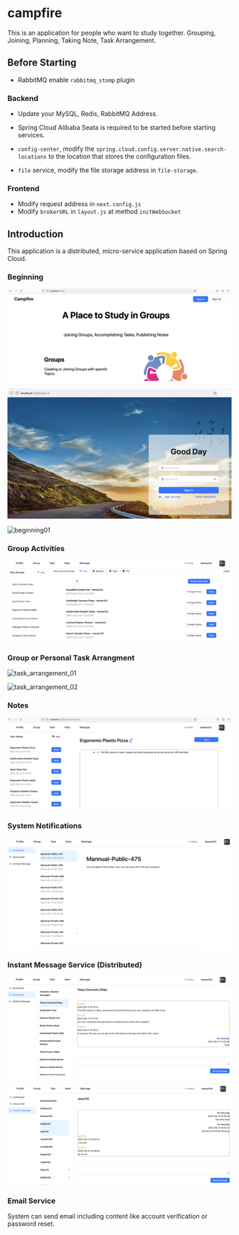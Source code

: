 # campfire
This is an application for people who want to study together.  Grouping, Joining, Planning, Taking Note, Task Arrangement.

## Before Starting

- RabbitMQ enable `rabbitmq_stomp` plugin

### Backend

- Update your MySQL, Redis, RabbitMQ Address.
- Spring Cloud Alibaba Seata is required to be started before starting services.

- `config-center`, modify the `spring.cloud.config.server.native.search-locations` to the location that stores the configuration files.

- `file` service, modify the file storage address in `file-storage`.

### Frontend

- Modify request address in `next.config.js`
- Modify `brokerURL` in `layout.js` at method `initWebSocket`

## Introduction

This application is a distributed, micro-service application based on Spring Cloud.

### Beginning

![beginning01](./imgs/beginning01.png)

![beginning01](./imgs/beginning02.png)

![beginning01](./imgs/beginning03.png)

### Group Activities

![group_activities_01](./imgs/group_activities_01.png)

### Group or Personal Task Arrangment

![task_arrangement_01](/Users/yjchen16/Documents/Proj/git_repo/campfire/imgs/task_arrangement_01.png)

![task_arrangement_02](/Users/yjchen16/Documents/Proj/git_repo/campfire/imgs/task_arrangement_02.png)

### Notes

![note_01](./imgs/note_01.png)

### System Notifications

![system_notifications_01](./imgs/system_notifications_01.png)

### Instant Message Service (Distributed)

![instant_message01](./imgs/instant_message01.png)

![instant_message02](./imgs/instant_message02.png)

### Email Service

System can send email including content like account verification or password reset.

